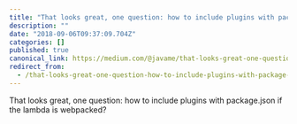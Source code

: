 ```yaml
---
title: "That looks great, one question: how to include plugins with package.json"
description: ""
date: "2018-09-06T09:37:09.704Z"
categories: []
published: true
canonical_link: https://medium.com/@javame/that-looks-great-one-question-how-to-include-plugins-with-package-json-88f459fb22fa
redirect_from:
  - /that-looks-great-one-question-how-to-include-plugins-with-package-json-88f459fb22fa
---
```


That looks great, one question: how to include plugins with package.json if the lambda is webpacked?
